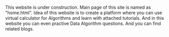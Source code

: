 This website is under construction. 
Main page of this site is named as "home.html".
Idea of this website is to create a platform where you can use virtual calculator for Algorithms and learn with attached tutorials. And in this website you can even practive Data Algorithm questions.
And you can find related blogs.
